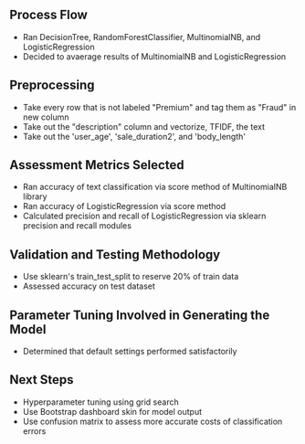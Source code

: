 
## Process Flow
- Ran DecisionTree, RandomForestClassifier, MultinomialNB, and LogisticRegression
- Decided to avaerage results of MultinomialNB and LogisticRegression
   
## Preprocessing
- Take every row that is not labeled "Premium" and tag them as "Fraud" in new column
- Take out the "description" column and vectorize, TFIDF, the text
- Take out the 'user_age', 'sale_duration2', and 'body_length'
    
## Assessment Metrics Selected
- Ran accuracy of text classification via score method of MultinomialNB library
- Ran accuracy of LogisticRegression via score method
- Calculated precision and recall of LogisticRegression via sklearn precision and recall modules
    
## Validation and Testing Methodology
- Use sklearn's train_test_split to reserve 20% of train data 
- Assessed accuracy on test dataset
    
## Parameter Tuning Involved in Generating the Model
- Determined that default settings performed satisfactorily
    
## Next Steps 
- Hyperparameter tuning using grid search
- Use Bootstrap dashboard skin for model output
- Use confusion matrix to assess more accurate costs of classification errors
